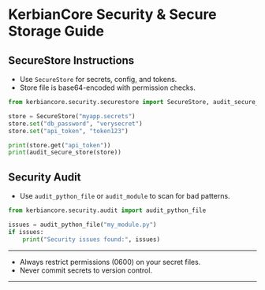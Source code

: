 # KerbianCore Security & Secure Storage Guide

## SecureStore Instructions

- Use `SecureStore` for secrets, config, and tokens.
- Store file is base64-encoded with permission checks.

```python
from kerbiancore.security.securestore import SecureStore, audit_secure_store

store = SecureStore("myapp.secrets")
store.set("db_password", "verysecret")
store.set("api_token", "token123")

print(store.get("api_token"))
print(audit_secure_store(store))
```

## Security Audit

- Use `audit_python_file` or `audit_module` to scan for bad patterns.

```python
from kerbiancore.security.audit import audit_python_file

issues = audit_python_file("my_module.py")
if issues:
    print("Security issues found:", issues)
```

---

- Always restrict permissions (0600) on your secret files.
- Never commit secrets to version control.

---